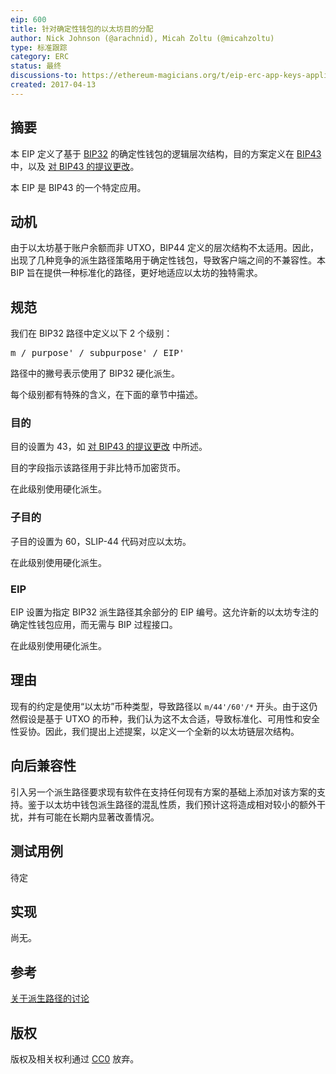 ```yaml
---
eip: 600
title: 针对确定性钱包的以太坊目的分配
author: Nick Johnson (@arachnid), Micah Zoltu (@micahzoltu)
type: 标准跟踪
category: ERC
status: 最终
discussions-to: https://ethereum-magicians.org/t/eip-erc-app-keys-application-specific-wallet-accounts/2742
created: 2017-04-13
---
```


## 摘要
本 EIP 定义了基于 [BIP32](https://github.com/bitcoin/bips/blob/master/bip-0032.mediawiki) 的确定性钱包的逻辑层次结构，目的方案定义在 [BIP43](https://github.com/bitcoin/bips/blob/master/bip-0043.mediawiki) 中，以及 [对 BIP43 的提议更改](https://github.com/bitcoin/bips/pull/523)。

本 EIP 是 BIP43 的一个特定应用。

## 动机
由于以太坊基于账户余额而非 UTXO，BIP44 定义的层次结构不太适用。因此，出现了几种竞争的派生路径策略用于确定性钱包，导致客户端之间的不兼容性。本 BIP 旨在提供一种标准化的路径，更好地适应以太坊的独特需求。

## 规范
我们在 BIP32 路径中定义以下 2 个级别：

<pre>
m / purpose' / subpurpose' / EIP'
</pre>

路径中的撇号表示使用了 BIP32 硬化派生。

每个级别都有特殊的含义，在下面的章节中描述。

### 目的

目的设置为 43，如 [对 BIP43 的提议更改](https://github.com/bitcoin/bips/pull/523) 中所述。

目的字段指示该路径用于非比特币加密货币。

在此级别使用硬化派生。

### 子目的
子目的设置为 60，SLIP-44 代码对应以太坊。

在此级别使用硬化派生。

### EIP
EIP 设置为指定 BIP32 派生路径其余部分的 EIP 编号。这允许新的以太坊专注的确定性钱包应用，而无需与 BIP 过程接口。

在此级别使用硬化派生。

## 理由
现有的约定是使用“以太坊”币种类型，导致路径以 `m/44'/60'/*` 开头。由于这仍然假设是基于 UTXO 的币种，我们认为这不太合适，导致标准化、可用性和安全性妥协。因此，我们提出上述提案，以定义一个全新的以太坊链层次结构。

## 向后兼容性
引入另一个派生路径要求现有软件在支持任何现有方案的基础上添加对该方案的支持。鉴于以太坊中钱包派生路径的混乱性质，我们预计这将造成相对较小的额外干扰，并有可能在长期内显著改善情况。

## 测试用例
待定

## 实现
尚无。

## 参考
[关于派生路径的讨论](https://github.com/ethereum/EIPs/issues/84)

## 版权
版权及相关权利通过 [CC0](../LICENSE.md) 放弃。